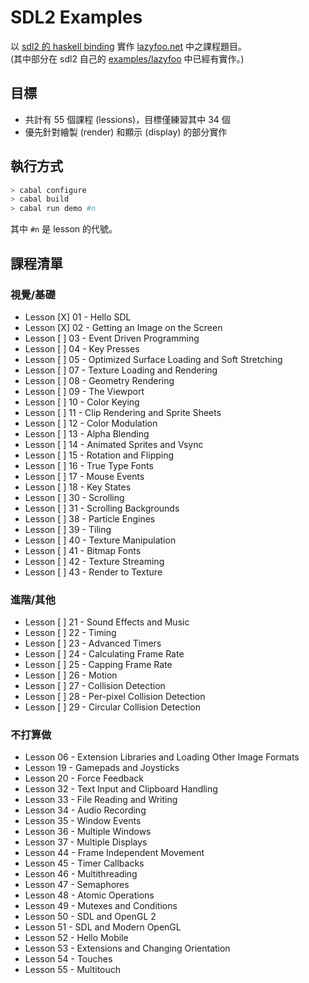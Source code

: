 # SDL2 Examples

以 [sdl2 的 haskell binding](https://hackage.haskell.org/package/sdl2) 實作 [lazyfoo.net](http://lazyfoo.net/tutorials/SDL/) 中之課程題目。  
(其中部分在 sdl2 自己的 [examples/lazyfoo](https://github.com/haskell-game/sdl2/tree/master/examples/lazyfoo) 中已經有實作。)

## 目標

+ 共計有 55 個課程 (lessions)，目標僅練習其中 34 個
+ 優先針對繪製 (render) 和顯示 (display) 的部分實作

## 執行方式

```bash
> cabal configure
> cabal build
> cabal run demo #n
```

其中 `#n` 是 lesson 的代號。

## 課程清單

### 視覺/基礎

+ Lesson [X] 01 - Hello SDL
+ Lesson [X] 02 - Getting an Image on the Screen
+ Lesson [ ] 03 - Event Driven Programming
+ Lesson [ ] 04 - Key Presses
+ Lesson [ ] 05 - Optimized Surface Loading and Soft Stretching
+ Lesson [ ] 07 - Texture Loading and Rendering
+ Lesson [ ] 08 - Geometry Rendering
+ Lesson [ ] 09 - The Viewport
+ Lesson [ ] 10 - Color Keying
+ Lesson [ ] 11 - Clip Rendering and Sprite Sheets
+ Lesson [ ] 12 - Color Modulation
+ Lesson [ ] 13 - Alpha Blending
+ Lesson [ ] 14 - Animated Sprites and Vsync
+ Lesson [ ] 15 - Rotation and Flipping
+ Lesson [ ] 16 - True Type Fonts
+ Lesson [ ] 17 - Mouse Events
+ Lesson [ ] 18 - Key States
+ Lesson [ ] 30 - Scrolling
+ Lesson [ ] 31 - Scrolling Backgrounds
+ Lesson [ ] 38 - Particle Engines
+ Lesson [ ] 39 - Tiling
+ Lesson [ ] 40 - Texture Manipulation
+ Lesson [ ] 41 - Bitmap Fonts
+ Lesson [ ] 42 - Texture Streaming
+ Lesson [ ] 43 - Render to Texture

### 進階/其他

+ Lesson [ ] 21 - Sound Effects and Music
+ Lesson [ ] 22 - Timing
+ Lesson [ ] 23 - Advanced Timers
+ Lesson [ ] 24 - Calculating Frame Rate
+ Lesson [ ] 25 - Capping Frame Rate
+ Lesson [ ] 26 - Motion
+ Lesson [ ] 27 - Collision Detection
+ Lesson [ ] 28 - Per-pixel Collision Detection
+ Lesson [ ] 29 - Circular Collision Detection

### 不打算做

+ Lesson 06 - Extension Libraries and Loading Other Image Formats
+ Lesson 19 - Gamepads and Joysticks
+ Lesson 20 - Force Feedback
+ Lesson 32 - Text Input and Clipboard Handling
+ Lesson 33 - File Reading and Writing
+ Lesson 34 - Audio Recording
+ Lesson 35 - Window Events
+ Lesson 36 - Multiple Windows
+ Lesson 37 - Multiple Displays
+ Lesson 44 - Frame Independent Movement
+ Lesson 45 - Timer Callbacks
+ Lesson 46 - Multithreading
+ Lesson 47 - Semaphores
+ Lesson 48 - Atomic Operations
+ Lesson 49 - Mutexes and Conditions
+ Lesson 50 - SDL and OpenGL 2
+ Lesson 51 - SDL and Modern OpenGL
+ Lesson 52 - Hello Mobile
+ Lesson 53 - Extensions and Changing Orientation
+ Lesson 54 - Touches
+ Lesson 55 - Multitouch
